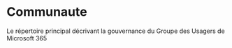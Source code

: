# Communaute
Le répertoire principal décrivant la gouvernance du Groupe des Usagers de Microsoft 365
